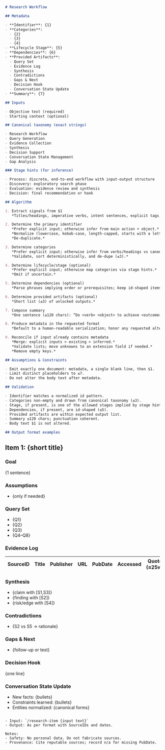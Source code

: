 ```md
# Research Workflow

## Metadata

- **Identifier**: {1}
- **Categories**: 
  - {2}
  - {3}
  - {4}
- **Lifecycle Stage**: {5}
- **Dependencies**: {6}
- **Provided Artifacts**:
  - Query Set
  - Evidence Log
  - Synthesis
  - Contradictions
  - Gaps & Next
  - Decision Hook
  - Conversation State Update
- **Summary**: {7}

## Inputs

- Objective text (required)
- Starting context (optional)

## Canonical taxonomy (exact strings)

- Research Workflow
- Query Generation
- Evidence Collection
- Synthesis
- Decision Support
- Conversation State Management
- Gap Analysis

### Stage hints (for inference)

- Process: discrete, end-to-end workflow with input-output structure
- Discovery: exploratory search phase
- Evaluation: evidence review and synthesis
- Decision: final recommendation or hook

## Algorithm

1. Extract signals from $1  
   *Titles/headings, imperative verbs, intent sentences, explicit tags, and dependency phrasing.*

2. Determine the primary identifier  
   *Prefer explicit input; otherwise infer from main action + object.*  
   *Normalize (lowercase, kebab-case, length-capped, starts with a letter).*  
   *De-duplicate.*

3. Determine categories  
   *Prefer explicit input; otherwise infer from verbs/headings vs canonical taxonomy.*  
   *Validate, sort deterministically, and de-dupe (≤3).*

4. Determine lifecycle/stage (optional)  
   *Prefer explicit input; otherwise map categories via stage hints.*  
   *Omit if uncertain.*

5. Determine dependencies (optional)  
   *Parse phrases implying order or prerequisites; keep id-shaped items (≤5).*

6. Determine provided artifacts (optional)  
   *Short list (≤3) of unlocked outputs.*

7. Compose summary  
   *One sentence (≤120 chars): “Do <verb> <object> to achieve <outcome>.”*

8. Produce metadata in the requested format  
   *Default to a human-readable serialization; honor any requested alternative.*

9. Reconcile if input already contains metadata  
   *Merge: explicit inputs > existing > inferred.*  
   *Validate lists; move unknowns to an extension field if needed.*  
   *Remove empty keys.*

## Assumptions & Constraints

- Emit exactly one document: metadata, a single blank line, then $1.
- Limit distinct placeholders to ≤7.
- Do not alter the body text after metadata.

## Validation

- Identifier matches a normalized id pattern.
- Categories non-empty and drawn from canonical taxonomy (≤3).
- Stage, if present, is one of the allowed stages implied by stage hints.
- Dependencies, if present, are id-shaped (≤5).
- Provided artifacts are within expected output list.
- Summary ≤120 chars; punctuation coherent.
- Body text $1 is not altered.

## Output format examples

```
## Item 1: {short title}

### Goal
{1 sentence}

### Assumptions
- {only if needed}

### Query Set
- {Q1}
- {Q2}
- {Q3}
- {Q4–Q8}

### Evidence Log
| SourceID | Title | Publisher | URL | PubDate | Accessed | Quote (≤25w) | Finding | Rel | Conf |
|---|---|---|---|---|---|---|---|---|---|

### Synthesis
- {claim with [S1,S3]}
- {finding with [S2]}
- {risk/edge with [S4]}

### Contradictions
- {S2 vs S5 → rationale}

### Gaps & Next
- {follow-up or test}

### Decision Hook
{one line}

### Conversation State Update
- New facts: {bullets}
- Constraints learned: {bullets}
- Entities normalized: {canonical forms}
```

- Input: `/research-item {input text}`  
- Output: As per format with SourceIDs and dates.

Notes:
- Safety: No personal data. Do not fabricate sources.
- Provenance: Cite reputable sources; record n/a for missing PubDate.
```
